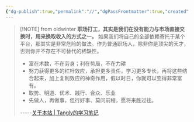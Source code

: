 ```yaml
---
{"dg-publish":true,"permalink":"//","dgPassFrontmatter":true,"created":"2024-12-07T15:37:05.177+08:00","updated":"2024-12-07T23:52:39.386+08:00"}
---
```




> [!NOTE] from oldwinter
> **职场打工，其实是我们在没有能力与市场直接交换时，用来换取收入的方式之一。** 如果我们将自己的全部依赖寄托于某个平台，那其实是非常危险的做法。作为普通职场人，除非你是顶尖的天才，否则你并不存在不可替代的稀缺性。
> 
> - 富在术数，不在劳身；利在势局，不在力耕
> - 努力获得更多的杠杆效应，承担更多责任，学习更多专长，再将这些结合起来，加上复利效应的神奇作用，假以时日，你就可以变得非常富有。
> - 取势、明道、优术、践行、合众、乐业
> - 先做人，再做事，但行好事、莫问前程，愿将来胜过往。
> 
> -----[关于本站 | Tangly的学习笔记](https://blog.tangly1024.com/about)
